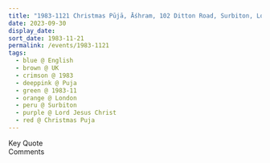 ```yaml
---
title: "1983-1121 Christmas Pūjā, Āśhram, 102 Ditton Road, Surbiton, London, UK"
date: 2023-09-30
display_date: 
sort_date: 1983-11-21
permalink: /events/1983-1121
tags:
  - blue @ English
  - brown @ UK
  - crimson @ 1983
  - deeppink @ Puja
  - green @ 1983-11
  - orange @ London
  - peru @ Surbiton
  - purple @ Lord Jesus Christ
  - red @ Christmas Puja
---
```


<wave-list>
  <list-title color="green" width="75">Key Quote</list-title>
  <list-item color="BlanchedAlmond"  width="200"></list-item>
  <list-item color="Lavender"></list-item>
  <list-item color="BlanchedAlmond"></list-item>
</wave-list>

<br>

<wave-list>
  <list-title color="green" width="75">Comments</list-title>
  <list-item color="BlanchedAlmond"  width="200"></list-item>
  <list-item color="Lavender"></list-item>
  <list-item color="BlanchedAlmond"></list-item>
</wave-list>